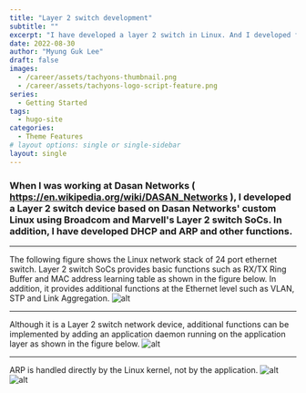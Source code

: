 ```yaml
---
title: "Layer 2 switch development"
subtitle: ""
excerpt: "I have developed a layer 2 switch in Linux. And I developed functions such as DHCP and ARP."
date: 2022-08-30
author: "Myung Guk Lee"
draft: false
images:
  - /career/assets/tachyons-thumbnail.png
  - /career/assets/tachyons-logo-script-feature.png
series:
  - Getting Started
tags:
  - hugo-site
categories:
  - Theme Features
# layout options: single or single-sidebar
layout: single
---
```



### When I was working at Dasan Networks ( https://en.wikipedia.org/wiki/DASAN_Networks ), I developed a Layer 2 switch device based on Dasan Networks' custom Linux using Broadcom and Marvell's Layer 2 switch SoCs. In addition, I have developed DHCP and ARP and other functions.
---

The following figure shows the Linux network stack of 24 port ethernet switch.
Layer 2 switch SoCs provides basic functions such as RX/TX Ring Buffer and MAC address learning table as shown in the figure below. In addition, it provides additional functions at the Ethernet level such as VLAN, STP and Link Aggregation.
![alt](/images/blog/LinuxKernelNetworkStack.png)

---

Although it is a Layer 2 switch network device, additional functions can be implemented by adding an application daemon running on the application layer as shown in the figure below.
![alt](/images/blog/dhcp.png)

---

ARP is handled directly by the Linux kernel, not by the application.
![alt](/images/blog/arp_1.png)
![alt](/images/blog/arp_2.png)

